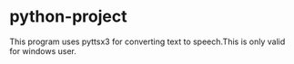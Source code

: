 # python-project
This program uses pyttsx3 for converting text to speech.This is only valid for windows user.
